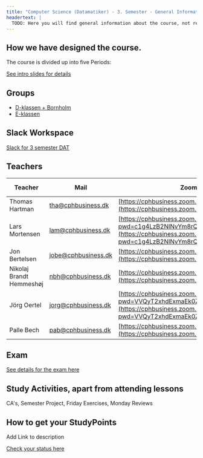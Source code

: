 ```yaml
---
title: "Computer Science (Datamatiker) - 3. Semester - General Information"
headertext: |
  TODO: Here you will find general information about the course, not related to individual flows/weeks
---
```


## How we have designed the course.

The course is divided up into five Periods:

  <!--BEGIN slides ##-->

[See intro slides for details](https://docs.google.com/presentation/d/1caSmxaTamMNTy9ExJiyskmkFfIskdXSSVkC3TeR6XjE/edit?usp=sharing)

  <!--END slides ##-->

## Groups

- [D-klassen + Bornholm](https://docs.google.com/spreadsheets/d/1I23KhcZTur93aqzPbHyop54MlivasyiyrhYxYx6knF0/edit?usp=sharing)
- [E-klassen](https://docs.google.com/spreadsheets/d/1wQBVc-hkr3Cyo5fg7niibL0mnf2-nf-y69CQPaMHDyw/edit?usp=sharing)

## Slack Workspace

[Slack for 3 semester DAT](dat3-fall-2020.slack.com)

## Teachers

| Teacher                  | Mail                | Zoom Id                                                                                                                                                                | Snippet-file                                                                                                |
| ------------------------ | ------------------- | ---------------------------------------------------------------------------------------------------------------------------------------------------------------------- | ----------------------------------------------------------------------------------------------------------- |
| Thomas Hartman           | tha@cphbusiness.dk  | [https://cphbusiness.zoom.us/my/thomashartmann](https://cphbusiness.zoom.us/my/thomashartmann)                                                                         | -                                                                                                           |
| Lars Mortensen           | lam@cphbusiness.dk  | [https://cphbusiness.zoom.us/my/larsmortensen?pwd=c1g4LzB2NlNvYm8rQzRGWWJxMmpkUT09](https://cphbusiness.zoom.us/my/larsmortensen?pwd=c1g4LzB2NlNvYm8rQzRGWWJxMmpkUT09) | [snippet](https://docs.google.com/document/d/1s-Uczqyj0AQG1Kc2pD43M-xr9en3DvPUxRv0rX27u0I/edit?usp=sharing) |
| Jon Bertelsen            | jobe@cphbusiness.dk | [https://cphbusiness.zoom.us/my/jonbertelsen](https://cphbusiness.zoom.us/my/jonbertelsen)                                                                             | -                                                                                                           |
| Nikolaj Brandt Hemmeshøj | nbh@cphbusiness.dk  | [https://cphbusiness.zoom.us/my/nikolajh](https://cphbusiness.zoom.us/my/nikolajh)                                                                                     | -                                                                                                           |
| Jörg Oertel              | jorg@cphbusiness.dk | [https://cphbusiness.zoom.us/j/7415566570?pwd=VVQyT2xhdExmaEk0Z0RqY2ovTU9Bdz09](https://cphbusiness.zoom.us/j/7415566570?pwd=VVQyT2xhdExmaEk0Z0RqY2ovTU9Bdz09)         | -                                                                                                           |
| Palle Bech             | pab@cphbusiness.dk | [https://cphbusiness.zoom.us/my/pallezoom](https://cphbusiness.zoom.us/my/pallezoom)         | -                                                                                                           |



## Exam

[See details for the exam here](https://docs.google.com/document/d/10ZphoI7YLiBDuBiFvh8dsWHdKbC1Ra4k7nKxIsCEZWM/edit?usp=sharing)

## Study Activities, apart from attending lessons

CA's, Semester Project, Friday Exercises, Monday Reviews

## How to get your StudyPoints

Add Link to description

[Check your status here](https://studypoints.info)
